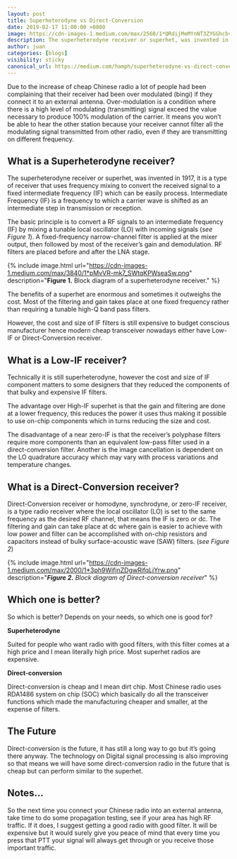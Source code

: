 ```yaml
---
layout: post
title: Superheterodyne vs Direct-Conversion
date: 2019-02-17 11:00:00 +0800
image: https://cdn-images-1.medium.com/max/2560/1*QRdijMeMYnNT3ZYGGhcbvQ.jpeg
description: The superheterodyne receiver or superhet, was invented in 1917, it is a type of receiver that uses frequency mixing to convert the received signal to a fixed intermediate frequency (IF) which can be easily process.
author: juan
categories: [blogs]
visibility: sticky
canonical_url: https://medium.com/hamph/superheterodyne-vs-direct-conversion-fd2f503b65fb
---
```


Due to the increase of cheap Chinese radio a lot of people had been complaining that their receiver had been over modulated (bingi) if they connect it to an external antenna. Over-modulation is a condition where there is a high level of modulating (transmitting) signal exceed the value necessary to produce 100% modulation of the carrier. It means you won’t be able to hear the other station because your receiver cannot filter all the modulating signal transmitted from other radio, even if they are transmitting on different frequency.

## What is a Superheterodyne receiver?

The superheterodyne receiver or superhet, was invented in 1917, it is a type of receiver that uses frequency mixing to convert the received signal to a fixed intermediate frequency (IF) which can be easily process. Intermediate Frequency (IF) is a frequency to which a carrier wave is shifted as an intermediate step in transmission or reception.

The basic principle is to convert a RF signals to an intermediate frequency (IF) by mixing a tunable local oscillator (LO) with incoming signals (*see Figure 1*). A fixed-frequency narrow-channel filter is applied at the mixer output, then followed by most of the receiver’s gain and demodulation. RF filters are placed before and after the LNA stage.

{% include image.html url="https://cdn-images-1.medium.com/max/3840/1*pMvVR-mk7_SWtqKPWseaSw.png" description="**Figure 1.** Block diagram of a superheterodyne receiver." %}

The benefits of a superhet are enormous and sometimes it outweighs the cost. Most of the filtering and gain takes place at one fixed frequency rather than requiring a tunable high-Q band pass filters.

However, the cost and size of IF filters is still expensive to budget conscious manufacturer hence modern cheap transceiver nowadays either have Low-IF or Direct-Conversion receiver.

## What is a Low-IF receiver?

Technically it is still superheterodyne, however the cost and size of IF component matters to some designers that they reduced the components of that bulky and expensive IF filters.

The advantage over High-IF superhet is that the gain and filtering are done at a lower frequency, this reduces the power it uses thus making it possible to use on-chip components which in turns reducing the size and cost.

The disadvantage of a near zero-IF is that the receiver’s polyphase filters require more components than an equivalent low-pass filter used in a direct-conversion filter. Another is the image cancellation is dependent on the LO quadrature accuracy which may vary with process variations and temperature changes.

## What is a Direct-Conversion receiver?

Direct-Conversion receiver or homodyne, synchrodyne, or zero-IF receiver, is a type radio receiver where the local oscillator (LO) is set to the same frequency as the desired RF channel, that means the IF is zero or dc. The filtering and gain can take place at dc where gain is easier to achieve with low power and filter can be accomplished with on-chip resistors and capacitors instead of bulky surface-acoustic wave (SAW) filters. (*see Figure 2*)

{% include image.html url="https://cdn-images-1.medium.com/max/2000/1*3ph9WifjnZDgwRifqLjYrw.png" description="***Figure 2.** Block diagram of Direct-conversion receiver*" %}

## Which one is better?

So which is better? Depends on your needs, so which one is good for?

**Superheterodyne**

Suited for people who want radio with good filters, with this filter comes at a high price and I mean literally high price. Most superhet radios are expensive.

**Direct-conversion**

Direct-conversion is cheap and I mean dirt chip. Most Chinese radio uses RDA1486 system on chip (SOC) which basically do all the transceiver functions which made the manufacturing cheaper and smaller, at the expense of filters.

## The Future

Direct-conversion is the future, it has still a long way to go but it’s going there anyway. The technology on Digital signal processing is also improving so that means we will have some direct-conversion radio in the future that is cheap but can perform similar to the superhet.

## Notes…

So the next time you connect your Chinese radio into an external antenna, take time to do some propagation testing, see if your area has high RF traffic. If it does, I suggest getting a good radio with good filter. It will be expensive but it would surely give you peace of mind that every time you press that PTT your signal will always get through or you receive those important traffic.

